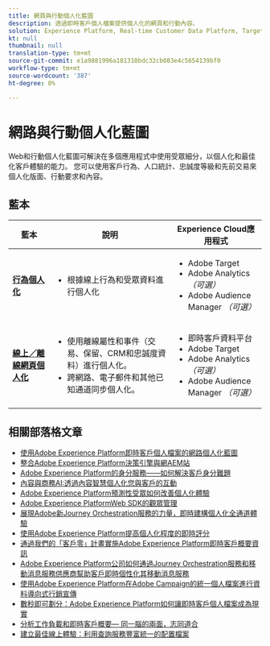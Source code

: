 ```yaml
---
title: 網頁與行動個人化藍圖
description: 透過即時客戶個人檔案提供個人化的網頁和行動內容。
solution: Experience Platform, Real-time Customer Data Platform, Target, Audience Manager, Analytics, Experience Cloud Services
kt: null
thumbnail: null
translation-type: tm+mt
source-git-commit: e1a9881996a181310bdc32cb083e4c5654139bf0
workflow-type: tm+mt
source-wordcount: '387'
ht-degree: 0%

---
```


# 網路與行動個人化藍圖


Web和行動個人化藍圖可解決在多個應用程式中使用受眾細分，以個人化和最佳化客戶體驗的能力。 您可以使用客戶行為、人口統計、忠誠度等級和先前交易來個人化版面、行動要求和內容。

## 藍本

| 藍本 | 說明 | Experience Cloud應用程式 |
|---|---|---|
| **[行為個人化](behavioral.md)** | <ul><li>根據線上行為和受眾資料進行個人化</li></ul> | <ul><li>Adobe Target</li><li>Adobe Analytics *（可選）*</li><li>Adobe Audience Manager *（可選）*</li></ul> |
| **[線上／離線網頁個人化](online-offline.md)** | <ul><li>使用離線屬性和事件（交易、保留、CRM和忠誠度資料）進行個人化。</li><li>跨網路、電子郵件和其他已知通道同步個人化。</li></ul> | <ul><li>即時客戶資料平台</li><li>Adobe Target</li><li>Adobe Analytics *（可選）*</li><li>Adobe Audience Manager *（可選）*</li></ul> |

## 相關部落格文章

* [使用Adobe Experience Platform即時客戶個人檔案的網路個人化藍圖](https://medium.com/adobetech/blueprint-for-web-personalization-using-adobe-experience-platform-real-time-customer-profile-fef2ce7a4b2f)
* [整合Adobe Experience Platform決策引擎與網AEM站](https://jaeness.medium.com/integrating-adobe-experience-platform-decisioning-engine-with-aem-websites-9c222acd12e2)
* [Adobe Experience Platform的身分服務——如何解決客戶身分難題](https://medium.com/adobetech/adobe-experience-platforms-identity-service-how-to-solve-the-customer-identity-conundrum-f95e22d16ea9)
* [內容與商務AI:透過內容智慧個人化您與客戶的互動](https://medium.com/adobetech/content-and-commerce-ai-personalizing-your-interactions-with-customers-through-content-intelligence-dc182601deab)
* [Adobe Experience Platform預測性受眾如何改善個人化體驗](https://medium.com/adobetech/how-adobe-experience-platform-predictive-audiences-improves-personalized-experiences-1f75a60cb7a3)
* [Adobe Experience PlatformWeb SDK的觀眾管理](https://medium.com/adobetech/adobe-experience-platform-web-sdk-for-audience-management-751fa6d063bc)
* [展現Adobe新Journey Orchestration服務的力量，即時建構個人化全通道體驗](https://medium.com/adobetech/demonstrating-the-power-of-adobes-new-journey-orchestration-service-to-build-personalized-aa60d88cd34)
* [使用Adobe Experience Platform提高個人化程度的即時評分](https://medium.com/adobetech/real-time-scoring-to-improve-personalization-with-adobe-experience-platform-78d3a47406f7)
* [通過我們的「客戶零」計畫實施Adobe Experience Platform即時客戶概要資訊](https://medium.com/adobetech/implementing-adobe-experience-platform-real-time-customer-profile-through-our-customer-zero-32e7cd952896)
* [Adobe Experience Platform公司如何通過Journey Orchestration服務和移動消息服務供應商幫助客戶即時個性化其移動消息服務](https://medium.com/adobetech/how-adobe-experience-platform-helped-a-client-personalize-their-mobile-messaging-in-real-time-with-7d634aefa098)
* [使用Adobe Experience Platform在Adobe Campaign的統一個人檔案進行資料導向式行銷宣傳](https://medium.com/adobetech/data-driven-marketing-campaigns-using-adobe-experience-platforms-unified-profile-in-adobe-campaign-9d9a97e183c4)
* [數秒即可劃分：Adobe Experience Platform如何讓即時客戶個人檔案成為現實](https://medium.com/adobetech/segmentation-in-seconds-how-adobe-experience-platform-made-real-time-customer-profiles-a-reality-a7a8552b0847)
* [分析工作負載和即時客戶概要— 同一腦的兩面，志同道合](https://medium.com/adobetech/analytical-workloads-and-real-time-customer-profile-two-sides-of-the-same-brain-with-a-cdfac85ce8c1)
* [建立最佳線上體驗：利用查詢服務豐富統一的配置檔案](https://medium.com/adobetech/build-an-optimal-online-experience-enrich-unified-profile-with-query-service-8027c196ab33)


